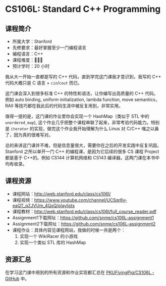 # CS106L: Standard C++ Programming

## 课程简介

- 所属大学：Stanford
- 先修要求：最好掌握至少一门编程语言
- 编程语言：C++
- 课程难度：🌟🌟🌟
- 预计学时：20 小时

我从大一开始一直都是写的 C++ 代码，直到学完这门课我才意识到，我写的 C++ 代码大概只是 C 语言 + `cin`/`cout` 而已。

这门课会深入到很多标准 C++ 的特性和语法，让你编写出高质量的 C++ 代码。例如 auto binding, uniform initialization, lambda function, move semantics，RAII 等技巧都在我此后的代码生涯中被反复用到，非常实用。

值得一提的是，这门课的作业里你会实现一个 HashMap（类似于 STL 中的 `unordered_map`), 这个作业几乎把整个课程串联了起来，非常考验代码能力。特别是 `iterator` 的实现，做完这个作业我开始理解为什么 Linus 对 C/C++ 嗤之以鼻了，因为真的很难写对。

总的来讲这门课并不难，但是信息量很大，需要你在之后的开发实践中反复巩固。Stanford 之所以单开一门 C++ 的编程课，是因为它后续的很多 CS 课程 Project 都是基于 C++的。例如 CS144 计算机网络和 CS143 编译器。这两门课在本书中均有收录。

## 课程资源

- 课程网站：<http://web.stanford.edu/class/cs106l/>
- 课程视频：<https://www.youtube.com/channel/UCSqr6y-eaQT_qZJVUm_4QxQ/playlists>
- 课程教材：<http://web.stanford.edu/class/cs106l/full_course_reader.pdf>
- Assignment1下载网址：<https://github.com/snme/cs106L-assignment1>
- Assignment2下载网址：<https://github.com/snme/cs106L-assignment2>
- 课程作业：具体内容见课程网站，我做的时候一共是两个：
  1. 实现一个 WikiRacer 的小游戏
  2. 实现一个类似 STL 库的 HashMap

## 资源汇总

在学习这门课中用到的所有资源和作业实现都汇总在 [PKUFlyingPig/CS106L - GitHub](https://github.com/PKUFlyingPig/CS106L) 中。
